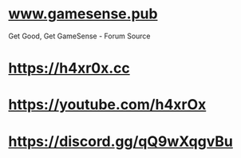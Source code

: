 # www.gamesense.pub
Get Good, Get GameSense - Forum Source
# https://h4xr0x.cc
# https://youtube.com/h4xrOx
# https://discord.gg/qQ9wXqgvBu
